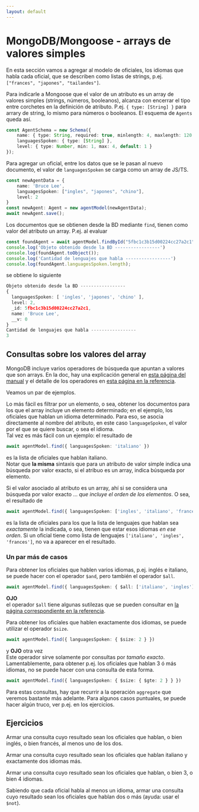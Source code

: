 ```yaml
---
layout: default
---
```


# MongoDB/Mongoose - arrays de valores simples
En esta sección vamos a agregar al modelo de oficiales, los idiomas que habla cada oficial, que se describen como listas de strings, p.ej. `["frances", "japones", "tailandes"]`.

Para indicarle a Mongoose que el valor de un atributo es un array de valores simples (strings, números, booleanos), alcanza con encerrar el tipo entre corchetes en la definición de atributo. P.ej. `{ type: [String] }` para arrary de string, lo mismo para números o booleanos. El esquema de `Agents` queda así.
```typescript
const AgentSchema = new Schema({
    name: { type: String, required: true, minlength: 4, maxlength: 120 },
    languagesSpoken: { type: [String] },
    level: { type: Number, min: 1, max: 4, default: 1 }
});
```

Para agregar un oficial, entre los datos que se le pasan al nuevo documento, el valor de `languagesSpoken` se carga como un array de JS/TS.
```typescript
const newAgentData = {
    name: 'Bruce Lee',
    languagesSpoken: ["ingles", "japones", "chino"],
    level: 2
}
const newAgent: Agent = new agentModel(newAgentData);
await newAgent.save();
```

Los documentos que se obtienen desde la BD mediante `find`, tienen como valor del atributo un array. P.ej. al evaluar
```typescript
const foundAgent = await agentModel.findById("5fbc1c3b15d00224cc27a2c1");
console.log('Objeto obtenido desde la BD -----------------')
console.log(foundAgent.toObject());
console.log('Cantidad de lenguajes que habla -----------------')
console.log(foundAgent.languagesSpoken.length);
```
se obtiene lo siguiente
```typescript
Objeto obtenido desde la BD -----------------
{
  languagesSpoken: [ 'ingles', 'japones', 'chino' ],
  level: 2,
  _id: 5fbc1c3b15d00224cc27a2c1,
  name: 'Bruce Lee',
  __v: 0
}
Cantidad de lenguajes que habla -----------------
3
```

## Consultas sobre los valores del array
MongoDB incluye varios operadores de búsqueda que apuntan a valores que son arrays. En la doc, hay una explicación general en [esta página del manual](https://docs.mongodb.com/manual/tutorial/query-arrays/) y el detalle de los operadores en [esta página en la referencia](https://docs.mongodb.com/manual/reference/operator/query-array/).

Veamos un par de ejemplos.

Lo más fácil es filtrar por un elemento, o sea, obtener los documentos para los que el array incluye un elemento determinado; en el ejemplo, los oficiales que hablan un idioma determinado. Para eso, se asocia directamente al nombre del atributo, en este caso `languageSpoken`, el valor por el que se quiere buscar, o sea el idioma.  
Tal vez es más fácil con un ejemplo: el resultado de 
```typescript
await agentModel.find({ languagesSpoken: 'italiano' })
```
es la lista de oficiales que hablan italiano.  
Notar que **la misma** sintaxis que para un atributo de valor simple indica una búsqueda por valor exacto, si el atribuo es un array, indica búsqueda por elemento.

Si el valor asociado al atributo es un array, ahí si se considera una búsqueda por valor exacto ... _que incluye el orden de los elementos_. O sea, el resultado de
```typescript
await agentModel.find({ languagesSpoken: ['ingles', 'italiano', 'frances'] })
```
es la lista de oficiales para los que la lista de lenguajes que hablan sea _exactamente_ la indicada, o sea, tienen que estar esos idiomas _en ese orden_. Si un oficial tiene como lista de lenguajes `['italiano', 'ingles', 'frances']`, no va a aparecer en el resultado.

### Un par más de casos

Para obtener los oficiales que hablen varios idiomas, p.ej. inglés e italiano, se puede hacer con el operador `$and`, pero también el operador `$all`.
```typescript
await agentModel.find({ languagesSpoken: { $all: ['italiano', 'ingles'] } })
```
**OJO**  
el operador `$all` tiene algunas sutilezas que se pueden consultar en [la página correspondiente en la referencia](https://docs.mongodb.com/manual/reference/operator/query/all/).

Para obtener los oficiales que hablen exactamente dos idiomas, se puede utilizar el operador `$size`.
```typescript
await agentModel.find({ languagesSpoken: { $size: 2 } })
```
y **OJO** otra vez  
Este operador sirve solamente por consultas por _tamaño exacto_. Lamentablemente, para obtener p.ej. los oficiales que hablan 3 ó más idiomas, no se puede hacer con una consulta de esta forma.
```typescript
await agentModel.find({ languagesSpoken: { $size: { $gte: 2 } } })
```
Para estas consultas, hay que recurrir a la operación `aggregate` que veremos bastante más adelante. Para algunos casos puntuales, se puede hacer algún truco, ver p.ej. en los ejercicios.


## Ejercicios
Armar una consulta cuyo resultado sean los oficiales que hablan, o bien inglés, o bien francés, al menos uno de los dos.

Armar una consulta cuyo resultado sean los oficiales que hablan italiano y exactamente dos idiomas más.

Armar una consulta cuyo resultado sean los oficiales que hablan, o bien 3, o bien 4 idiomas. 

Sabiendo que cada oficial habla al menos un idioma, armar una consulta cuyo resultado sean los oficiales que hablan dos o más (ayuda: usar el `$not`).

